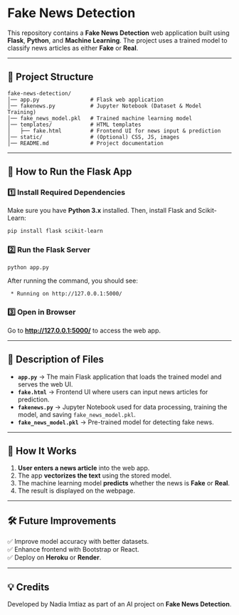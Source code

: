 # Fake News Detection

This repository contains a **Fake News Detection** web application built using **Flask**, **Python**, and **Machine Learning**. The project uses a trained model to classify news articles as either **Fake** or **Real**.

---

## 📁 Project Structure

```
fake-news-detection/
│── app.py                # Flask web application
│── fakenews.py           # Jupyter Notebook (Dataset & Model Training)
│── fake_news_model.pkl   # Trained machine learning model
│── templates/            # HTML templates
│   ├── fake.html         # Frontend UI for news input & prediction
│── static/               # (Optional) CSS, JS, images
│── README.md             # Project documentation
```

---

## 🚀 How to Run the Flask App

### **1️⃣ Install Required Dependencies**
Make sure you have **Python 3.x** installed. Then, install Flask and Scikit-Learn:
```sh
pip install flask scikit-learn
```

### **2️⃣ Run the Flask Server**
```sh
python app.py
```
After running the command, you should see:
```
 * Running on http://127.0.0.1:5000/
```

### **3️⃣ Open in Browser**
Go to **http://127.0.0.1:5000/** to access the web app.

---

## 📜 Description of Files

- **`app.py`** → The main Flask application that loads the trained model and serves the web UI.
- **`fake.html`** → Frontend UI where users can input news articles for prediction.
- **`fakenews.py`** → Jupyter Notebook used for data processing, training the model, and saving `fake_news_model.pkl`.
- **`fake_news_model.pkl`** → Pre-trained model for detecting fake news.

---

## 📌 How It Works
1. **User enters a news article** into the web app.
2. The app **vectorizes the text** using the stored model.
3. The machine learning model **predicts** whether the news is **Fake** or **Real**.
4. The result is displayed on the webpage.

---

## 🛠️ Future Improvements
✅ Improve model accuracy with better datasets.  
✅ Enhance frontend with Bootstrap or React.  
✅ Deploy on **Heroku** or **Render**.

---

## 💡 Credits
Developed by Nadia Imtiaz as part of an AI project on **Fake News Detection**.

